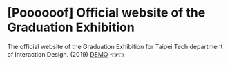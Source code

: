 # [Poooooof] Official website of the Graduation Exhibition
The official website of the Graduation Exhibition for Taipei Tech department of Interaction Design. (2019)
[DEMO](https://viboloveyou12.github.io/poooooof/) 👈👈

